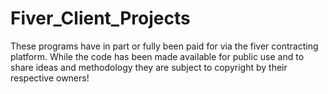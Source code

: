 # Fiver_Client_Projects
These programs have in part or fully been paid for via the fiver contracting platform. While the code has been made available for public use and to share ideas and methodology they are subject to copyright by their respective owners! 
